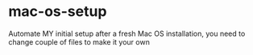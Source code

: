 # mac-os-setup
Automate MY initial setup after a fresh Mac OS installation, you need to change couple of files to make it your own
